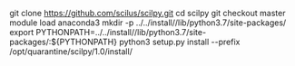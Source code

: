 git clone https://github.com/scilus/scilpy.git 
cd scilpy
git checkout master 
module load anaconda3
mkdir -p ../../install//lib/python3.7/site-packages/
export PYTHONPATH=../../install//lib/python3.7/site-packages/:${PYTHONPATH}
python3 setup.py install --prefix /opt/quarantine/scilpy/1.0/install/
